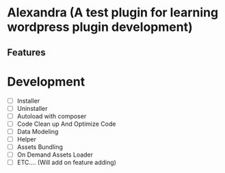 # Alexandra (A test plugin for learning wordpress plugin development)

## Features


# Development
- [ ] Installer
- [ ] Uninstaller
- [ ] Autoload with composer
- [ ] Code Clean up And Optimize Code
- [ ] Data Modeling
- [ ] Helper
- [ ] Assets Bundling
- [ ] On Demand Assets Loader
- [ ] ETC.... (Will add on feature adding)
